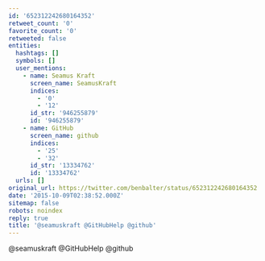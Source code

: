 ```yaml
---
id: '652312242680164352'
retweet_count: '0'
favorite_count: '0'
retweeted: false
entities:
  hashtags: []
  symbols: []
  user_mentions:
    - name: Seamus Kraft
      screen_name: SeamusKraft
      indices:
        - '0'
        - '12'
      id_str: '946255879'
      id: '946255879'
    - name: GitHub
      screen_name: github
      indices:
        - '25'
        - '32'
      id_str: '13334762'
      id: '13334762'
  urls: []
original_url: https://twitter.com/benbalter/status/652312242680164352
date: '2015-10-09T02:38:52.000Z'
sitemap: false
robots: noindex
reply: true
title: '@seamuskraft @GitHubHelp @github'
---
```


@seamuskraft @GitHubHelp @github